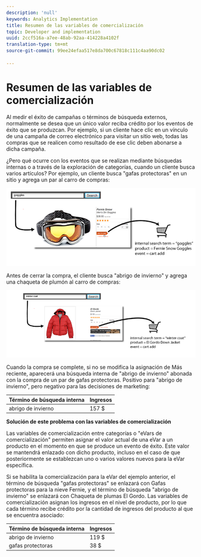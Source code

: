 ```yaml
---
description: 'null'
keywords: Analytics Implementation
title: Resumen de las variables de comercialización
topic: Developer and implementation
uuid: 2ccf516a-a7ee-48ab-92aa-414228a4102f
translation-type: tm+mt
source-git-commit: 99ee24efaa517e8da700c67818c111c4aa90dc02

---
```



# Resumen de las variables de comercialización

Al medir el éxito de campañas o términos de búsqueda externos, normalmente se desea que un único valor reciba crédito por los eventos de éxito que se produzcan. Por ejemplo, si un cliente hace clic en un vínculo de una campaña de correo electrónico para visitar un sitio web, todas las compras que se realicen como resultado de ese clic deben abonarse a dicha campaña.

¿Pero qué ocurre con los eventos que se realizan mediante búsquedas internas o a través de la exploración de categorías, cuando un cliente busca varios artículos? Por ejemplo, un cliente busca &quot;gafas protectoras&quot; en un sitio y agrega un par al carro de compras:

![](assets/merch-example-goggles.png)

Antes de cerrar la compra, el cliente busca &quot;abrigo de invierno&quot; y agrega una chaqueta de plumón al carro de compras:

![](assets/merch-example-coat.png)

Cuando la compra se complete, si no se modifica la asignación de Más reciente, aparecerá una búsqueda interna de &quot;abrigo de invierno&quot; abonada con la compra de un par de gafas protectoras. Positivo para &quot;abrigo de invierno&quot;, pero negativo para las decisiones de marketing:

| Término de búsqueda interna | Ingresos |
|---|---|
| abrigo de invierno | 157 $ |

**Solución de este problema con las variables de comercialización**

Las variables de comercialización entre categorías o &quot;eVars de comercialización&quot; permiten asignar el valor actual de una eVar a un producto en el momento en que se produce un evento de éxito. Este valor se mantendrá enlazado con dicho producto, incluso en el caso de que posteriormente se establezcan uno o varios valores nuevos para la eVar específica.

Si se habilita la comercialización para la eVar del ejemplo anterior, el término de búsqueda &quot;gafas protectoras&quot; se enlazará con Gafas protectoras para la nieve Fernie, y el término de búsqueda &quot;abrigo de invierno&quot; se enlazará con Chaqueta de plumas El Gordo. Las variables de comercialización asignan los ingresos en el nivel de producto, por lo que cada término recibe crédito por la cantidad de ingresos del producto al que se encuentra asociado:

| Término de búsqueda interna | Ingresos |
|---|---|
| abrigo de invierno | 119 $ |
| gafas protectoras | 38 $ |

